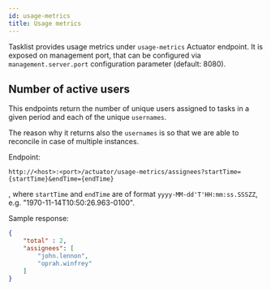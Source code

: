 ```yaml
---
id: usage-metrics
title: Usage metrics
---
```


Tasklist provides usage metrics under `usage-metrics` Actuator endpoint. It is exposed on management port, 
that can be configured via `management.server.port` configuration parameter (default: 8080).

## Number of active users

This endpoints return the number of unique users assigned to tasks in a given period and each of the unique `usernames`.

The reason why it returns also the `usernames` is so that we are able to reconcile in case of multiple instances.

Endpoint:

```
http://<host>:<port>/actuator/usage-metrics/assignees?startTime={startTime}&endTime={endTime}
```

, where `startTime` and `endTime` are of format `yyyy-MM-dd'T'HH:mm:ss.SSSZZ`, e.g. "1970-11-14T10:50:26.963-0100".

Sample response:

```json
{
    "total" : 2,
    "assignees": [
        "john.lennon", 
        "oprah.winfrey"
    ]
}
```